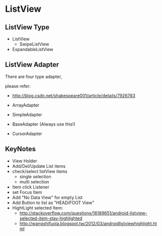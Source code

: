 ListView
========

ListView Type
-------------
- ListView
  - SwipeListView
- ExpandableListView


ListView Adapter
-----------------

There are four type adapter,  

please refer:
- http://blog.csdn.net/shakespeare001/article/details/7926783


- ArrayAdapter  
- SimpleAdapter
- BaseAdapter (Always use this!)
- CursorAdapter


KeyNotes
--------
- View Holder
- Add/Del/Update List items
- check/select listView items
  - single selection
  - multi selection
- Item click Listener
- set Focus Item
- Add "No Data View" for empty List
- Add Button to list as "HEAD/FOOT View"
- HightLight selected Item:      
  - http://stackoverflow.com/questions/16189651/android-listview-selected-item-stay-highlighted
  - http://wangshifuola.blogspot.tw/2012/03/androidlistviewhighlight.html
